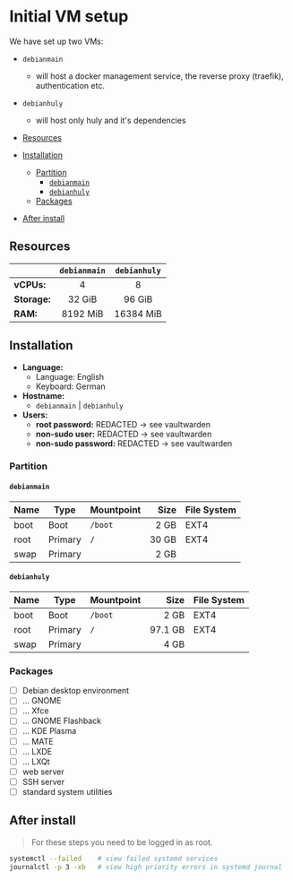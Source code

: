 # Initial VM setup

We have set up two VMs:

- `debianmain`
  - will host a docker management service, the reverse proxy (traefik), authentication etc.  
- `debianhuly`
  - will host only huly and it's dependencies

- [Resources](#resources)
- [Installation](#installation)
  - [Partition](#partition)
    - [`debianmain`](#debianmain)
    - [`debianhuly`](#debianhuly)
  - [Packages](#packages)
- [After install](#after-install)

## Resources

|              | `debianmain` | `debianhuly` |
| ------------ | :----------: | :----------: |
| **vCPUs:**   |      4       |      8       |
| **Storage:** |    32 GiB    |    96 GiB    |
| **RAM:**     |   8192 MiB   |  16384 MiB   |

## Installation

- **Language:**
  - Language: English
  - Keyboard: German
- **Hostname:**
  - `debianmain` | `debianhuly`
- **Users:**
  - **root password:** REDACTED -> see vaultwarden
  - **non-sudo user:** REDACTED -> see vaultwarden
  - **non-sudo password:** REDACTED -> see vaultwarden

### Partition

#### `debianmain`

| Name | Type    | Mountpoint |  Size | File System |
| ---- | ------- | ---------- | ----: | ----------- |
| boot | Boot    | `/boot`    |  2 GB | EXT4        |
| root | Primary | `/`        | 30 GB | EXT4        |
| swap | Primary |            |  2 GB |             |

#### `debianhuly`

| Name | Type    | Mountpoint |    Size | File System |
| ---- | ------- | ---------- | ------: | ----------- |
| boot | Boot    | `/boot`    |    2 GB | EXT4        |
| root | Primary | `/`        | 97.1 GB | EXT4        |
| swap | Primary |            |    4 GB |             |

### Packages

- [ ] Debian desktop environment
- [ ] ... GNOME
- [ ] ... Xfce
- [ ] ... GNOME Flashback
- [ ] ... KDE Plasma
- [ ] ... MATE
- [ ] ... LXDE
- [ ] ... LXQt
- [ ] web server
- [ ] SSH server
- [ ] standard system utilities

## After install

> For these steps you need to be logged in as root.

```bash
systemctl --failed    # view failed systemd services
journalctl -p 3 -xb   # view high priority errors in systemd journal
```

